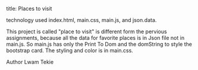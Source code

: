 title: Places to visit 


technology used index.html, main.css, main.js, and json.data. 


This project is called "place to visit" is different form the pervious assignments, because all the data for favorite places is in Json file not in main.js. So main.js has only the Print To Dom and the domString to style the bootstrap card. The styling and color is in main.css.

Author Lwam Tekie